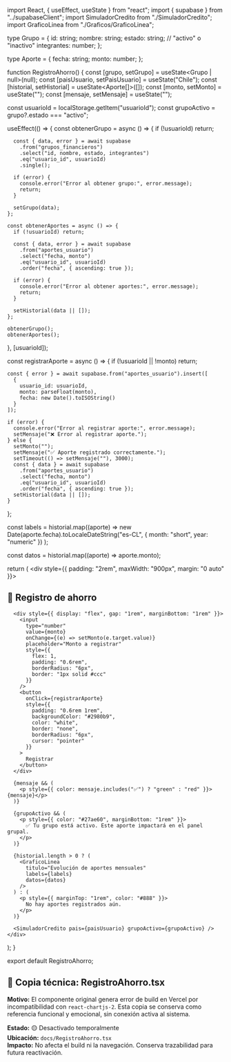 import React, { useEffect, useState } from "react";
import { supabase } from "../supabaseClient";
import SimuladorCredito from "./SimuladorCredito";
import GraficoLinea from "./Graficos/GraficoLinea";

type Grupo = {
  id: string;
  nombre: string;
  estado: string; // "activo" o "inactivo"
  integrantes: number;
};

type Aporte = {
  fecha: string;
  monto: number;
};

function RegistroAhorro() {
  const [grupo, setGrupo] = useState<Grupo | null>(null);
  const [paisUsuario, setPaisUsuario] = useState("Chile");
  const [historial, setHistorial] = useState<Aporte[]>([]);
  const [monto, setMonto] = useState("");
  const [mensaje, setMensaje] = useState("");

  const usuarioId = localStorage.getItem("usuarioId");
  const grupoActivo = grupo?.estado === "activo";

  useEffect(() => {
    const obtenerGrupo = async () => {
      if (!usuarioId) return;

      const { data, error } = await supabase
        .from("grupos_financieros")
        .select("id, nombre, estado, integrantes")
        .eq("usuario_id", usuarioId)
        .single();

      if (error) {
        console.error("Error al obtener grupo:", error.message);
        return;
      }

      setGrupo(data);
    };

    const obtenerAportes = async () => {
      if (!usuarioId) return;

      const { data, error } = await supabase
        .from("aportes_usuario")
        .select("fecha, monto")
        .eq("usuario_id", usuarioId)
        .order("fecha", { ascending: true });

      if (error) {
        console.error("Error al obtener aportes:", error.message);
        return;
      }

      setHistorial(data || []);
    };

    obtenerGrupo();
    obtenerAportes();
  }, [usuarioId]);

  const registrarAporte = async () => {
    if (!usuarioId || !monto) return;

    const { error } = await supabase.from("aportes_usuario").insert([
      {
        usuario_id: usuarioId,
        monto: parseFloat(monto),
        fecha: new Date().toISOString()
      }
    ]);

    if (error) {
      console.error("Error al registrar aporte:", error.message);
      setMensaje("❌ Error al registrar aporte.");
    } else {
      setMonto("");
      setMensaje("✅ Aporte registrado correctamente.");
      setTimeout(() => setMensaje(""), 3000);
      const { data } = await supabase
        .from("aportes_usuario")
        .select("fecha, monto")
        .eq("usuario_id", usuarioId)
        .order("fecha", { ascending: true });
      setHistorial(data || []);
    }
  };

  const labels = historial.map((aporte) =>
    new Date(aporte.fecha).toLocaleDateString("es-CL", {
      month: "short",
      year: "numeric"
    })
  );

  const datos = historial.map((aporte) => aporte.monto);

  return (
    <div style={{ padding: "2rem", maxWidth: "900px", margin: "0 auto" }}>
      <h2>📘 Registro de ahorro</h2>

      <div style={{ display: "flex", gap: "1rem", marginBottom: "1rem" }}>
        <input
          type="number"
          value={monto}
          onChange={(e) => setMonto(e.target.value)}
          placeholder="Monto a registrar"
          style={{
            flex: 1,
            padding: "0.6rem",
            borderRadius: "6px",
            border: "1px solid #ccc"
          }}
        />
        <button
          onClick={registrarAporte}
          style={{
            padding: "0.6rem 1rem",
            backgroundColor: "#2980b9",
            color: "white",
            border: "none",
            borderRadius: "6px",
            cursor: "pointer"
          }}
        >
          Registrar
        </button>
      </div>

      {mensaje && (
        <p style={{ color: mensaje.includes("✅") ? "green" : "red" }}>{mensaje}</p>
      )}

      {grupoActivo && (
        <p style={{ color: "#27ae60", marginBottom: "1rem" }}>
          ✅ Tu grupo está activo. Este aporte impactará en el panel grupal.
        </p>
      )}

      {historial.length > 0 ? (
        <GraficoLinea
          titulo="Evolución de aportes mensuales"
          labels={labels}
          datos={datos}
        />
      ) : (
        <p style={{ marginTop: "1rem", color: "#888" }}>
          No hay aportes registrados aún.
        </p>
      )}

      <SimuladorCredito pais={paisUsuario} grupoActivo={grupoActivo} />
    </div>
  );
}

export default RegistroAhorro;



## 🧩 Copia técnica: RegistroAhorro.tsx

**Motivo:** El componente original genera error de build en Vercel por incompatibilidad con `react-chartjs-2`. Esta copia se conserva como referencia funcional y emocional, sin conexión activa al sistema.

**Estado:** 🟡 Desactivado temporalmente  
**Ubicación:** `docs/RegistroAhorro.tsx`  
**Impacto:** No afecta el build ni la navegación. Conserva trazabilidad para futura reactivación.
















